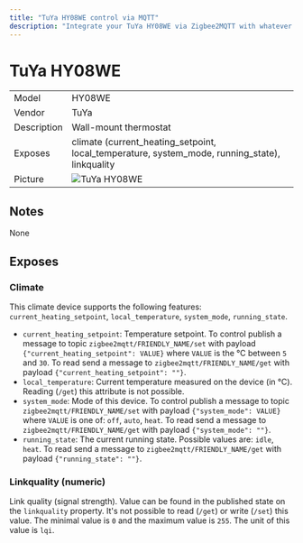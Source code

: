 ```yaml
---
title: "TuYa HY08WE control via MQTT"
description: "Integrate your TuYa HY08WE via Zigbee2MQTT with whatever smart home infrastructure you are using without the vendors bridge or gateway."
---
```


<!-- !!!! -->
<!-- ATTENTION: This file is auto-generated through docgen! -->
<!-- You can only edit the "## Notes"-Section. -->
<!-- !!!! -->

# TuYa HY08WE

|     |     |
|-----|-----|
| Model | HY08WE  |
| Vendor  | TuYa  |
| Description | Wall-mount thermostat |
| Exposes | climate (current_heating_setpoint, local_temperature, system_mode, running_state), linkquality |
| Picture | ![TuYa HY08WE](https://psi-4ward.github.io/zigbee2mqtt-docs/images/devices/HY08WE.jpg) |


## Notes

None



## Exposes

### Climate 
This climate device supports the following features: `current_heating_setpoint`, `local_temperature`, `system_mode`, `running_state`.
- `current_heating_setpoint`: Temperature setpoint. To control publish a message to topic `zigbee2mqtt/FRIENDLY_NAME/set` with payload `{"current_heating_setpoint": VALUE}` where `VALUE` is the °C between `5` and `30`. To read send a message to `zigbee2mqtt/FRIENDLY_NAME/get` with payload `{"current_heating_setpoint": ""}`.
- `local_temperature`: Current temperature measured on the device (in °C). Reading (`/get`) this attribute is not possible.
- `system_mode`: Mode of this device. To control publish a message to topic `zigbee2mqtt/FRIENDLY_NAME/set` with payload `{"system_mode": VALUE}` where `VALUE` is one of: `off`, `auto`, `heat`. To read send a message to `zigbee2mqtt/FRIENDLY_NAME/get` with payload `{"system_mode": ""}`.
- `running_state`: The current running state. Possible values are: `idle`, `heat`. To read send a message to `zigbee2mqtt/FRIENDLY_NAME/get` with payload `{"running_state": ""}`.

### Linkquality (numeric)
Link quality (signal strength).
Value can be found in the published state on the `linkquality` property.
It's not possible to read (`/get`) or write (`/set`) this value.
The minimal value is `0` and the maximum value is `255`.
The unit of this value is `lqi`.

